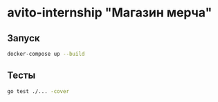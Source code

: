 # avito-internship "Магазин мерча"

## Запуск

```bash
docker-compose up --build
```

## Тесты

```bash
go test ./... -cover
```